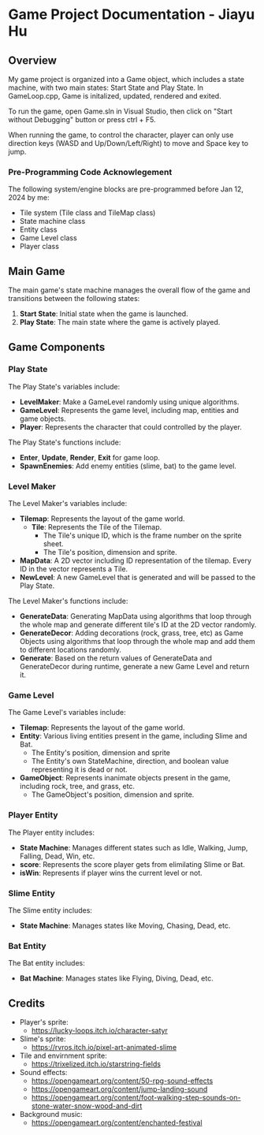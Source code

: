 # Game Project Documentation - Jiayu Hu

## Overview

My game project is organized into a Game object, which includes a state machine, with two main states: Start State and Play State. In GameLoop.cpp, Game is initalized, updated, rendered and exited.

To run the game, open Game.sln in Visual Studio, then click on "Start without Debugging" button or press ctrl + F5.

When running the game, to control the character, player can only use direction keys (WASD and Up/Down/Left/Right) to move and Space key to jump.

### Pre-Programming Code Acknowlegement
The following system/engine blocks are pre-programmed before Jan 12, 2024 by me: 
- Tile system (Tile class and TileMap class)
- State machine class
- Entity class
- Game Level class
- Player class

## Main Game

The main game's state machine manages the overall flow of the game and transitions between the following states:

1. **Start State**: Initial state when the game is launched.
2. **Play State**: The main state where the game is actively played.

## Game Components

### Play State

The Play State's variables include:
- **LevelMaker**: Make a GameLevel randomly using unique algorithms.
- **GameLevel**: Represents the game level, including map, entities and game objects.
- **Player**: Represents the character that could controlled by the player.

The Play State's functions include:
- **Enter**, **Update**, **Render**, **Exit** for game loop.
- **SpawnEnemies**: Add enemy entities (slime, bat) to the game level.

### Level Maker

The Level Maker's variables include:

- **Tilemap**: Represents the layout of the game world.
    - **Tile**: Represents the Tile of the Tilemap.
        - The Tile's unique ID, which is the frame number on the sprite sheet.
        - The Tile's position, dimension and sprite.
- **MapData**: A 2D vector including ID representation of the tilemap. Every ID in the vector represents a Tile.
- **NewLevel**: A new GameLevel that is generated and will be passed to the Play State.

The Level Maker's functions include:
- **GenerateData**: Generating MapData using algorithms that loop through the whole map and generate different tile's ID at the 2D vector randomly.
- **GenerateDecor**: Adding decorations (rock, grass, tree, etc) as Game Objects using algorithms that loop through the whole map and add them to different locations randomly.
- **Generate**: Based on the return values of GenerateData and GenerateDecor during runtime, generate a new Game Level and return it.

### Game Level

The Game Level's variables include:

- **Tilemap**: Represents the layout of the game world.
- **Entity**: Various living entities present in the game, including Slime and Bat. 
    - The Entity's position, dimension and sprite
    - The Entity's own StateMachine, direction, and boolean value representing it is dead or not.
- **GameObject**: Represents inanimate objects present in the game, including rock, tree, and grass, etc. 
    - The GameObject's position, dimension and sprite.

### Player Entity

The Player entity includes:

- **State Machine**: Manages different states such as Idle, Walking, Jump, Falling, Dead, Win, etc.
- **score**: Represents the score player gets from elimilating Slime or Bat.
- **isWin**: Represents if player wins the current level or not.

### Slime Entity

The Slime entity includes:

- **State Machine**: Manages states like Moving, Chasing, Dead, etc.

### Bat Entity

The Bat entity includes:

- **Bat Machine**: Manages states like Flying, Diving, Dead, etc.

## Credits

- Player's sprite:
    - https://lucky-loops.itch.io/character-satyr
- Slime's sprite:
    - https://rvros.itch.io/pixel-art-animated-slime
- Tile and envirnment sprite:
    - https://trixelized.itch.io/starstring-fields
- Sound effects:
    - https://opengameart.org/content/50-rpg-sound-effects
    - https://opengameart.org/content/jump-landing-sound
    - https://opengameart.org/content/foot-walking-step-sounds-on-stone-water-snow-wood-and-dirt
- Background music:
    - https://opengameart.org/content/enchanted-festival

